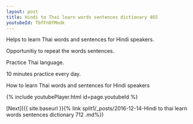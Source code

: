 ```yaml
---
layout: post
title: Hindi to Thai learn words sentences dictionary 465 
youtubeId: TbfFn0fModk
---
```

 
 
Helps to learn Thai words and sentences for Hindi speakers.

Opportunitiy to repeat the words sentences. 

Practice Thai language. 
 
10 minutes practice every day. 
 
How to learn Thai words and sentences for Hindi speakers 
 
{% include youtubePlayer.html id=page.youtubeId %}
 
 
[Next]({{ site.baseurl }}{% link  split1/_posts/2016-12-14-Hindi to thai learn words sentences dictionary 712 .md%})
 
